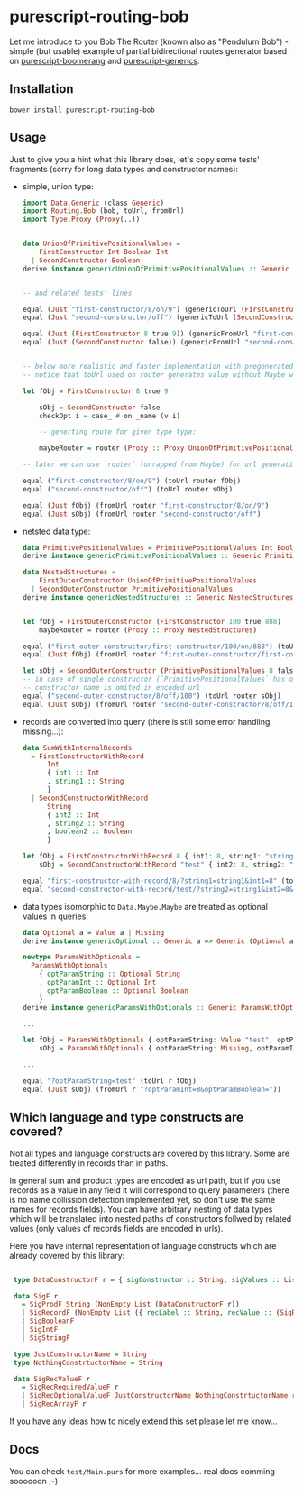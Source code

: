 # purescript-routing-bob

Let me introduce to you Bob The Router (known also as "Pendulum Bob") - simple (but usable) example of partial bidirectional routes generator based on [purescript-boomerang](https://github.com/paluh/purescript-boomerang) and [purescript-generics](https://github.com/paluh/purescript-gnerics).

## Installation

```shell
bower install purescript-routing-bob
```

## Usage

Just to give you a hint what this library does, let's copy some tests' fragments (sorry for long data types and constructor names):

  * simple, union type:

    ```purescript
    import Data.Generic (class Generic)
    import Routing.Bob (bob, toUrl, fromUrl)
    import Type.Proxy (Proxy(..))


    data UnionOfPrimitivePositionalValues =
        FirstConstructor Int Boolean Int
      | SecondConstructor Boolean
    derive instance genericUnionOfPrimitivePositionalValues :: Generic UnionOfPrimitivePositionalValues


    -- and related tests' lines

    equal (Just "first-constructor/8/on/9") (genericToUrl (FirstConstructor 8 true 9))
    equal (Just "second-constructor/off") (genericToUrl (SecondConstructor false))

    equal (Just (FirstConstructor 8 true 9)) (genericFromUrl "first-constructor/8/on/9")
    equal (Just (SecondConstructor false)) (genericFromUrl "second-constructor/off")


    -- below more realistic and faster implementation with pregenerated router
    -- notice that toUrl used on router generates value without Maybe wrapping

    let fObj = FirstConstructor 8 true 9

        sObj = SecondConstructor false
        checkOpt i = case_ # on _name (v i)

        -- generting route for given type type:

        maybeRouter = router (Proxy :: Proxy UnionOfPrimitivePositionalValues)

    -- later we can use `router` (unrapped from Maybe) for url generation and url parsing:

    equal ("first-constructor/8/on/9") (toUrl router fObj)
    equal ("second-constructor/off") (toUrl router sObj)

    equal (Just fObj) (fromUrl router "first-constructor/8/on/9")
    equal (Just sObj) (fromUrl router "second-constructor/off")

    ```

  * netsted data type:

    ```purescript
    data PrimitivePositionalValues = PrimitivePositionalValues Int Boolean Int
    derive instance genericPrimitivePositionalValues :: Generic PrimitivePositionalValues

    data NestedStructures =
        FirstOuterConstructor UnionOfPrimitivePositionalValues
      | SecondOuterConstructor PrimitivePositionalValues
    derive instance genericNestedStructures :: Generic NestedStructures


    let fObj = FirstOuterConstructor (FirstConstructor 100 true 888)
        maybeRouter = router (Proxy :: Proxy NestedStructures)

    equal ("first-outer-constructor/first-constructor/100/on/888") (toUrl router fObj)
    equal (Just fObj) (fromUrl router "first-outer-constructor/first-constructor/100/on/888"))

    let sObj = SecondOuterConstructor (PrimitivePositionalValues 8 false 100)
    -- in case of single constructor (`PrimitivePositionalValues` has one),
    -- constructor name is omited in encoded url
    equal ("second-outer-constructor/8/off/100") (toUrl router sObj)
    equal (Just sObj) (fromUrl router "second-outer-constructor/8/off/100"))

    ```

  * records are converted into query (there is still some error handling missing...):

    ```purescript
    data SumWithInternalRecords
      = FirstConstructorWithRecord
          Int
          { int1 :: Int
          , string1 :: String
          }
      | SecondConstructorWithRecord
          String
          { int2 :: Int
          , string2 :: String
          , boolean2 :: Boolean
          }

    let fObj = FirstConstructorWithRecord 8 { int1: 8, string1: "string1" }
        sObj = SecondConstructorWithRecord "test" { int2: 8, string2: "string1", boolean2: false }

    equal "first-constructor-with-record/8/?string1=string1&int1=8" (toUrl router fObj)
    equal "second-constructor-with-record/test/?string2=string1&int2=8&boolean2=off" (toUrl router sObj))
    ```

  * data types isomorphic to `Data.Maybe.Maybe` are treated as optional values in queries:

    ```purescript
    data Optional a = Value a | Missing
    derive instance genericOptional :: Generic a => Generic (Optional a)

    newtype ParamsWithOptionals =
      ParamsWithOptionals
        { optParamString :: Optional String
        , optParamInt :: Optional Int
        , optParamBoolean :: Optional Boolean
        }
    derive instance genericParamsWithOptionals :: Generic ParamsWithOptionals

    ...

    let fObj = ParamsWithOptionals { optParamString: Value "test", optParamInt: Missing, optParamBoolean: Missing}
        sObj = ParamsWithOptionals { optParamString: Missing, optParamInt: Value 8, optParamBoolean: Missing}

    ...

    equal "?optParamString=test" (toUrl r fObj)
    equal (Just sObj) (fromUrl r "?optParamInt=8&optParamBoolean="))
    ```

## Which language and type constructs are covered?

Not all types and language constructs are covered by this library. Some are treated differently in records than in paths.

In general sum and product types are encoded as url path, but if you use records as a value in any field it will correspond to query parameters (there is no name collission detection implemented yet, so don't use the same names for records fields).
You can have arbitrary nesting of data types which will be translated into nested paths of constructors follwed by related values (only values of records fields are encoded in urls).

Here you have internal representation of language constructs which are already covered by this library:

   ```purescript

    type DataConstructorF r = { sigConstructor :: String, sigValues :: List r}

    data SigF r
      = SigProdF String (NonEmpty List (DataConstructorF r))
      | SigRecordF (NonEmpty List ({ recLabel :: String, recValue :: (SigRecValueF r) }))
      | SigBooleanF
      | SigIntF
      | SigStringF

    type JustConstructorName = String
    type NothingConstrtuctorName = String

    data SigRecValueF r
      = SigRecRequiredValueF r
      | SigRecOptionalValueF JustConstructorName NothingConstrtuctorName r
      | SigRecArrayF r
   ```

If you have any ideas how to nicely extend this set please let me know...

## Docs
You can check `test/Main.purs` for more examples... real docs comming soooooon ;-)

